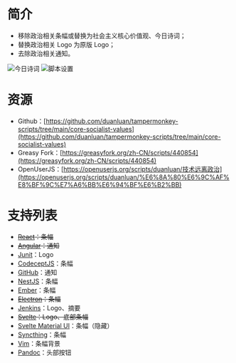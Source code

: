 # 简介

* 移除政治相关条幅或替换为社会主义核心价值观、今日诗词；
* 替换政治相关 Logo 为原版 Logo；
* 去除政治相关通知。

![今日诗词](https://user-images.githubusercontent.com/14957667/189292651-e3e7f805-b67a-4c14-94d2-633b3e7259bc.png)
![脚本设置](https://user-images.githubusercontent.com/14957667/189288306-c039bdd7-befe-4d15-90f1-d74d43ec0aef.png)

# 资源

* Github：[https://github.com/duanluan/tampermonkey-scripts/tree/main/core-socialist-values](https://github.com/duanluan/tampermonkey-scripts/tree/main/core-socialist-values)
* Greasy Fork：[https://greasyfork.org/zh-CN/scripts/440854](https://greasyfork.org/zh-CN/scripts/440854)
* OpenUserJS：[https://openuserjs.org/scripts/duanluan/技术远离政治](https://openuserjs.org/scripts/duanluan/%E6%8A%80%E6%9C%AF%E8%BF%9C%E7%A6%BB%E6%94%BF%E6%B2%BB)

# 支持列表

* ~~[React](https://react.dev/)：条幅~~
* ~~[Angular](https://angular.io/)：通知~~
* [Junit](https://junit.org/junit5/)：Logo
* [CodeceptJS](https://codecept.io/)：条幅
* [GitHub](https://github.com/)：通知
* [NestJS](https://docs.nestjs.com/)：条幅
* [Ember](https://emberjs.com/)：条幅
* ~~[Electron](https://www.electronjs.org/)：条幅~~
* [Jenkins](https://www.jenkins.io/)：Logo、摘要
* ~~[Svelte](https://svelte.dev/)：Logo、底部条幅~~
* [Svelte Material UI](https://sveltematerialui.com/)：条幅（隐藏）
* [Syncthing](https://syncthing.net/)：条幅
* [Vim](https://www.vim.org/)：条幅背景
* [Pandoc](https://pandoc.org/)：头部按钮
